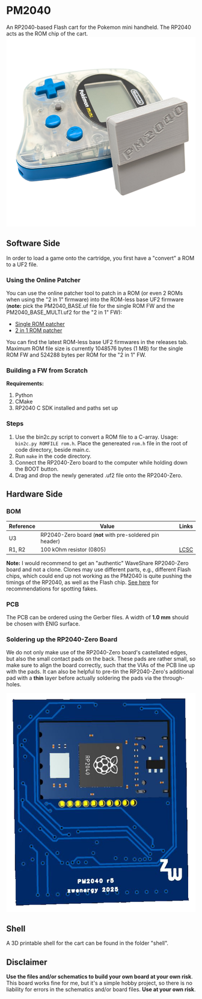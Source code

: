 # PM2040
An RP2040-based Flash cart for the Pokemon mini handheld.
The RP2040 acts as the ROM chip of the cart.
<img src="./assets/image.png" alt="drawing" width="600"/>

## Software Side
In order to load a game onto the cartridge, you first have a "convert" a ROM to a UF2 file.

### Using the Online Patcher
You can use the online patcher tool [](https://zwenergy.github.io/PM2040ROMPatch/) to patch in a ROM (or even 2 ROMs when using the "2 in 1" firmware) into the ROM-less base UF2 firmware (**note:** pick the PM2040_BASE.uf file for the single ROM FW and the PM2040_BASE_MULTI.uf2 for the "2 in 1" FW):
* [Single ROM patcher](https://zwenergy.github.io/PM2040ROMPatch/)
* [2 in 1 ROM patcher](https://zwenergy.github.io/PM2040ROMPatchMulti/index_multi.html)

You can find the latest ROM-less base UF2 firmwares in the releases tab.
Maximum ROM file size is currently 1048576 bytes (1 MB) for the single ROM FW and 524288 bytes per ROM for the "2 in 1" FW.

### Building a FW from Scratch

**Requirements:**
1. Python
2. CMake
3. RP2040 C SDK installed and paths set up

### Steps
1. Use the bin2c.py script to convert a ROM file to a C-array. Usage: `bin2c.py ROMFILE rom.h`. Place the genereated `rom.h` file in the root of code directory, beside main.c.
3. Run `make` in the code directory.
4. Connect the RP2040-Zero board to the computer while holding down the BOOT button.
5. Drag and drop the newly generated .uf2 file onto the RP2040-Zero.

## Hardware Side
### BOM
| **Reference** | **Value**| **Links**
|---------------|----------|----------|
| U3 | RP2040-Zero board (**not** with pre-soldered pin header) ||
| R1, R2 | 100 kOhm resistor (0805) |[LCSC](https://www.lcsc.com/product-detail/Chip-Resistor-Surface-Mount_YAGEO-RC0805FR-07100KL_C96346.html)|

**Note:** I would recommend to get an "authentic" WaveShare RP2040-Zero board and not a clone.
Clones may use different parts, e.g., different Flash chips, which could end up not working as the PM2040 is quite pushing the timings of the RP2040, as well as the Flash chip.
[See here](https://www.waveshare.com/wiki/RP2040-Zero#Anti-piracy_statement) for recommendations for spotting fakes.


### PCB
The PCB can be ordered using the Gerber files. A width of **1.0 mm** should be chosen with ENIG surface.

### Soldering up the RP2040-Zero Board
We do not only make use of the RP2040-Zero board's castellated edges, but also the small contact pads on the back.
These pads are rather small, so make sure to align the board correctly, such that the VIAs of the PCB line up with the pads.
It can also be helpful to pre-tin the RP2040-Zero's additional pad with a **thin** layer before actually soldering the pads via the through-holes.

<img src="./assets/pcb.png" alt="drawing" width="600"/>

## Shell
A 3D printable shell for the cart can be found in the folder "shell".

## Disclaimer
**Use the files and/or schematics to build your own board at your own risk**.
This board works fine for me, but it's a simple hobby project, so there is no liability for errors in the schematics and/or board files.
**Use at your own risk**.
